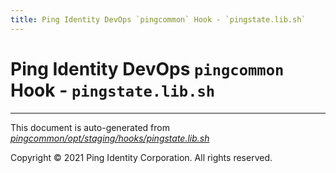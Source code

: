 ```yaml
---
title: Ping Identity DevOps `pingcommon` Hook - `pingstate.lib.sh`
---
```


# Ping Identity DevOps `pingcommon` Hook - `pingstate.lib.sh`

---
This document is auto-generated from _[pingcommon/opt/staging/hooks/pingstate.lib.sh](https://github.com/pingidentity/pingidentity-docker-builds/blob/master/pingcommon/opt/staging/hooks/pingstate.lib.sh)_

Copyright © 2021 Ping Identity Corporation. All rights reserved.
